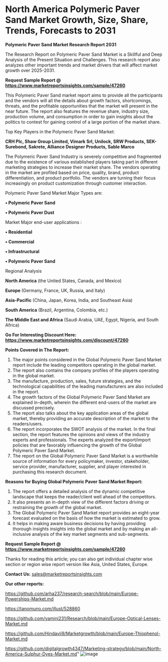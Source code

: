 # North America Polymeric Paver Sand Market Growth, Size, Share, Trends, Forecasts to 2031

<strong>Polymeric Paver Sand Market Research Report 2031</strong>

The Research Report on Polymeric Paver Sand Market is a Skillful and Deep Analysis of the Present Situation and Challenges. This research report also analyzes other important trends and market drivers that will affect market growth over 2025-2031.

<strong>Request Sample Report @ <a href=https://www.marketreportsinsights.com/sample/47260>https://www.marketreportsinsights.com/sample/47260</a></strong>

This Polymeric Paver Sand market report aims to provide all the participants and the vendors will all the details about growth factors, shortcomings, threats, and the profitable opportunities that the market will present in the near future. The report also features the revenue share, industry size, production volume, and consumption in order to gain insights about the politics to contest for gaining control of a large portion of the market share.

Top Key Players in the Polymeric Paver Sand Market:

<strong>CRH Plc, Shaw Group Limited, Vimark Srl, Unilock, SRW Products, SEK-Surebond, Sakrete, Alliance Designer Products, Sable Marco</strong>

The Polymeric Paver Sand Industry is severely competitive and fragmented due to the existence of various established players taking part in different marketing strategies to increase their market share. The vendors operating in the market are profiled based on price, quality, brand, product differentiation, and product portfolio. The vendors are turning their focus increasingly on product customization through customer interaction.

Polymeric Paver Sand Market Major Types are:

<strong>•  Polymeric Paver Sand

•  Polymeric Paver Dust</strong>

Market Major end-user applications :

<strong>•  Residential

•  Commercial

•  Infrastructural

•  Polymeric Paver Sand</strong>

Regional Analysis

</u><strong><b>North America</b></strong> (the United States, Canada, and Mexico)

<strong><b>Europe </b></strong>(Germany, France, UK, Russia, and Italy)

<strong><b>Asia-Pacific</b></strong> (China, Japan, Korea, India, and Southeast Asia)

<strong><b>South America</b></strong> (Brazil, Argentina, Colombia, etc.)

<strong><b>The Middle East and Africa</b></strong> (Saudi Arabia, UAE, Egypt, Nigeria, and South Africa)

<strong>Go For Interesting Discount Here: <a href=https://www.marketreportsinsights.com/discount/47260>https://www.marketreportsinsights.com/discount/47260</a></strong>

<strong>Points Covered in The Report:</strong>
<ol>
  <li>The major points considered in the Global Polymeric Paver Sand Market report include the leading competitors operating in the global market.</li>
  <li>The report also contains the company profiles of the players operating in the global market.</li>
  <li>The manufacture, production, sales, future strategies, and the technological capabilities of the leading manufacturers are also included in the report.</li>
  <li>The growth factors of the Global Polymeric Paver Sand Market are explained in-depth, wherein the different end-users of the market are discussed precisely.</li>
  <li>The report also talks about the key application areas of the global market, thereby providing an accurate description of the market to the readers/users.</li>
  <li>The report incorporates the SWOT analysis of the market. In the final section, the report features the opinions and views of the industry experts and professionals. The experts analyzed the export/import policies that are favorably influencing the growth of the Global Polymeric Paver Sand Market.</li>
  <li>The report on the Global Polymeric Paver Sand Market is a worthwhile source of information for every policymaker, investor, stakeholder, service provider, manufacturer, supplier, and player interested in purchasing this research document.</li>
</ol>
<strong>Reasons for Buying Global Polymeric Paver Sand Market Report:</strong>

<ol>
  <li>The report offers a detailed analysis of the dynamic competitive landscape that keeps the reader/client well ahead of the competitors.</li>
  <li>It also presents an in-depth view of the different factors driving or restraining the growth of the global market.</li>
  <li>The Global Polymeric Paver Sand Market report provides an eight-year forecast evaluated on the basis of how the market is estimated to grow.</li>
  <li>It helps in making aware business decisions by having providing thorough insights insights into the global market and by making an all-inclusive analysis of the key market segments and sub-segments.</li>
</ol>
<strong>Request Sample Report @ <a href=https://www.marketreportsinsights.com/sample/47260>https://www.marketreportsinsights.com/sample/47260</a></strong>


Thanks for reading this article; you can also get individual chapter wise section or region wise report version like Asia, United States, Europe.

<strong>Contact Us:</strong>
sales@marketreportsinsights.com

<strong>Our other reports:</strong>

<a href=https://github.com/arha237/research-search/blob/main/Europe-Powerships-Market.md>https://github.com/arha237/research-search/blob/main/Europe-Powerships-Market.md</a>

<a href=https://tanomuno.com/illust/528860>https://tanomuno.com/illust/528860</a>

<a href=https://github.com/yamini231/Research/blob/main/Europe-Optical-Lenses-Market.md>https://github.com/yamini231/Research/blob/main/Europe-Optical-Lenses-Market.md</a>

<a href=https://github.com/Hindavii9/Marketgrowth/blob/main/Europe-Thiophenol-Market.md>https://github.com/Hindavii9/Marketgrowth/blob/main/Europe-Thiophenol-Market.md</a>

<a href=https://github.com/digitalgrowth4347/Marketing-strategy/blob/main/North-America-Sulphur-Dyes-Market.md>https://github.com/digitalgrowth4347/Marketing-strategy/blob/main/North-America-Sulphur-Dyes-Market.md</a>"
![image](https://github.com/user-attachments/assets/523748ce-4cc9-4c70-b1f4-863053fde70d)

